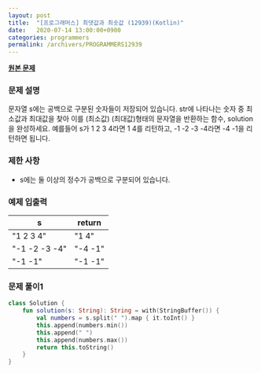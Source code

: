 ```yaml
---
layout: post
title:  "[프로그래머스] 최댓값과 최솟값 (12939)(Kotlin)"
date:   2020-07-14 13:00:00+0900
categories: programmers
permalink: /archivers/PROGRAMMERS12939
---
```


**[원본 문제](https://programmers.co.kr/learn/courses/30/lessons/12939)**

### 문제 설명

문자열 s에는 공백으로 구분된 숫자들이 저장되어 있습니다. str에 나타나는 숫자 중 최소값과 최대값을 찾아 이를 (최소값) (최대값)형태의 문자열을 반환하는 함수, solution을 완성하세요.
예를들어 s가 1 2 3 4라면 1 4를 리턴하고, -1 -2 -3 -4라면 -4 -1을 리턴하면 됩니다.

### 제한 사항

  * s에는 둘 이상의 정수가 공백으로 구분되어 있습니다.

### 예제 입출력

|s|return|
|-|-|
|"1 2 3 4"|"1 4"|
|"-1 -2 -3 -4"|"-4 -1"|
|"-1 -1"|"-1 -1"|

### 문제 풀이1

```kotlin
class Solution {
    fun solution(s: String): String = with(StringBuffer()) {
        val numbers = s.split(" ").map { it.toInt() }
        this.append(numbers.min())
        this.append(" ")
        this.append(numbers.max())
        return this.toString()
    }
}
```
